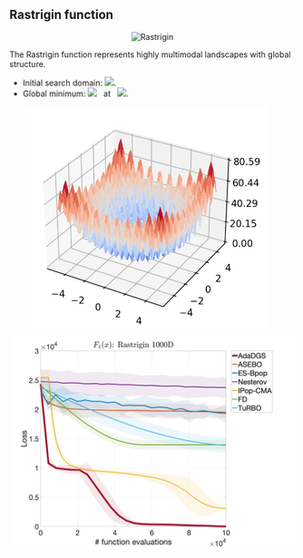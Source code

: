 ## Rastrigin function

<div align="center">  <img src="https://latex.codecogs.com/svg.latex?&space;f(\mathbf{x})=10d+\sum_{i=1}^d[z_i^2-10\cos(2{\pi}x_i)]." title="Rastrigin" /> </div>

The Rastrigin function represents highly multimodal landscapes with global structure.

- Initial search domain: <img src="https://latex.codecogs.com/svg.latex?&space;\mathbf{x}\in[-5.12,5.12]^d" title=" "/>. 
- Global minimum: <img src="https://latex.codecogs.com/svg.latex?&space;f(\mathbf{x}_{opt})=0" title=" "/> &nbsp; at &nbsp; <img src="https://latex.codecogs.com/svg.latex?&space;\mathbf{x}_{opt}=(0,\ldots,0)"/>.

<div align="center"> 
  <img src="image/Rastrigin.jpg" alt="rastrigin" height="400"/> &nbsp;&nbsp;&nbsp;&nbsp;&nbsp;
  <img src="image/ras_error_plot.jpg" alt="error" height="380"/>
</div>



